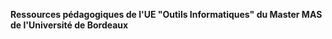 **Ressources pédagogiques de l'UE "Outils Informatiques" du Master MAS de l'Université de Bordeaux**
